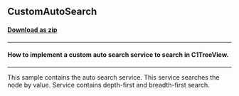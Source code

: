 ## CustomAutoSearch
#### [Download as zip](https://grapecity.github.io/DownGit/#/home?url=https://github.com/GrapeCity/ComponentOne-WinForms-Samples/tree/master/NetFramework\TreeView\CS\CustomAutoSearch)
____
#### How to implement a custom auto search service to search in C1TreeView.
____
This sample contains the auto search service. This service searches the node by value. Service contains depth-first and breadth-first search. 